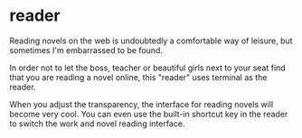 # reader

Reading novels on the web is undoubtedly a comfortable way of leisure, but sometimes I'm embarrassed to be found.

In order not to let the boss, teacher or beautiful girls next to your seat find that you are reading a novel online, this "reader" uses terminal as the reader. 

When you adjust the transparency, the interface for reading novels will become very cool. You can even use the built-in shortcut key in the reader to switch the work and novel reading interface.
